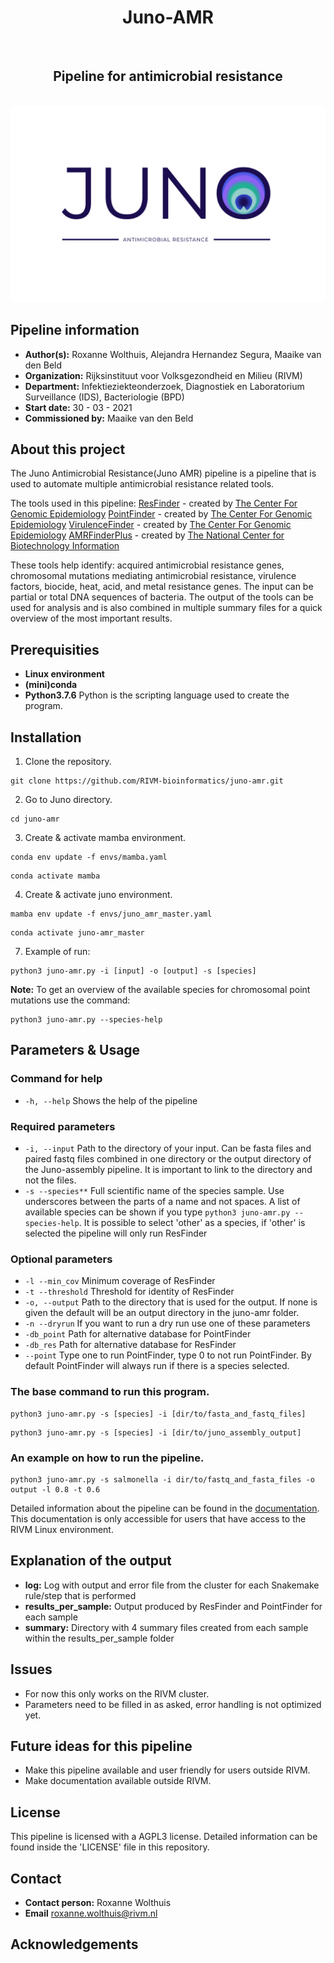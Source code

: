 <div align="center">
    <h1> Juno-AMR</h1>
    <br />
    <h2> Pipeline for antimicrobial resistance</h2>
    <br />
    <img src="files/juno_antimicrobial_lightbg.png" alt="pipeline logo">
</div>

## Pipeline information
* **Author(s):**            Roxanne Wolthuis, Alejandra Hernandez Segura, Maaike van den Beld
* **Organization:**         Rijksinstituut voor Volksgezondheid en Milieu (RIVM)
* **Department:**           Infektieziekteonderzoek, Diagnostiek en Laboratorium Surveillance (IDS), Bacteriologie (BPD)
* **Start date:**           30 - 03 - 2021
* **Commissioned by:**      Maaike van den Beld

## About this project
The Juno Antimicrobial Resistance(Juno AMR) pipeline is a pipeline that is used to automate multiple antimicrobial resistance related tools. 

The tools used in this pipeline:
[ResFinder](https://bitbucket.org/genomicepidemiology/resfinder/src/master/) - created by [The Center For Genomic Epidemiology](https://www.genomicepidemiology.org/)
[PointFinder](https://bitbucket.org/genomicepidemiology/pointfinder/src/master/) - created by [The Center For Genomic Epidemiology](https://www.genomicepidemiology.org/)
[VirulenceFinder](https://bitbucket.org/genomicepidemiology/virulencefinder/src/master/) - created by [The Center For Genomic Epidemiology](https://www.genomicepidemiology.org/)
[AMRFinderPlus](https://github.com/ncbi/amr) - created by [The National Center for Biotechnology Information](https://www.ncbi.nlm.nih.gov/)

These tools help identify: acquired antimicrobial resistance genes, chromosomal mutations mediating antimicrobial resistance, virulence factors, biocide, heat, acid, and metal resistance genes. The input can be partial or total DNA sequences of bacteria. The output of the tools can be used for analysis and is also combined in multiple summary files for a quick overview of the most important results.

## Prerequisities
* **Linux environment**
* **(mini)conda**
* **Python3.7.6** Python is the scripting language used to create the program.


## Installation
1. Clone the repository.
```
git clone https://github.com/RIVM-bioinformatics/juno-amr.git
```

2. Go to Juno directory.
```
cd juno-amr
```

3. Create & activate mamba environment.
```
conda env update -f envs/mamba.yaml
```
```
conda activate mamba
```

4. Create & activate juno environment.
```
mamba env update -f envs/juno_amr_master.yaml
```
```
conda activate juno-amr_master
```

7. Example of run:
```
python3 juno-amr.py -i [input] -o [output] -s [species]
```

**Note:** To get an overview of the available species for chromosomal point mutations use the command:
```
python3 juno-amr.py --species-help
```

## Parameters & Usage
### Command for help
* ```-h, --help``` Shows the help of the pipeline

### Required parameters
* ```-i, --input``` Path to the directory of your input. Can be fasta files and paired fastq files combined in one directory or the output directory of the Juno-assembly pipeline. It is important to link to the directory and not the files.
* ```-s --species**``` Full scientific name of the species sample. Use underscores between the parts of a name and not spaces. A list of available species can be shown if you type ```python3 juno-amr.py --species-help```. It is possible to select 'other' as a species, if 'other' is selected the pipeline will only run ResFinder

### Optional parameters
* ```-l --min_cov```    Minimum coverage of ResFinder
* ```-t --threshold```  Threshold for identity of ResFinder
* ```-o, --output```    Path to the directory that is used for the output. If none is given the default will be an output directory in the juno-amr folder.
* ```-n --dryrun```     If you want to run a dry run use one of these parameters
* ```-db_point```       Path for alternative database for PointFinder
* ```-db_res```         Path for alternative database for ResFinder
* ```--point```         Type one to run PointFinder, type 0 to not run PointFinder. By default PointFinder will always run if there is a species selected.


### The base command to run this program. 
```
python3 juno-amr.py -s [species] -i [dir/to/fasta_and_fastq_files]
```
```
python3 juno-amr.py -s [species] -i [dir/to/juno_assembly_output]
```

### An example on how to run the pipeline.
```
python3 juno-amr.py -s salmonella -i dir/to/fastq_and_fasta_files -o output -l 0.8 -t 0.6
```

Detailed information about the pipeline can be found in the [documentation](https://www.google.com "Pipeline documentation"). This documentation is only accessible for users that have access to the RIVM Linux environment.

## Explanation of the output
* **log:** Log with output and error file from the cluster for each Snakemake rule/step that is performed
* **results_per_sample:** Output produced by ResFinder and PointFinder for each sample
* **summary:** Directory with 4 summary files created from each sample within the results_per_sample folder

## Issues
* For now this only works on the RIVM cluster.
* Parameters need to be filled in as asked, error handling is not optimized yet.

## Future ideas for this pipeline
* Make this pipeline available and user friendly for users outside RIVM.
* Make documentation available outside RIVM.

## License
This pipeline is licensed with a AGPL3 license. Detailed information can be found inside the 'LICENSE' file in this repository.

## Contact
* **Contact person:**       Roxanne Wolthuis
* **Email**                 roxanne.wolthuis@rivm.nl  

## Acknowledgements
